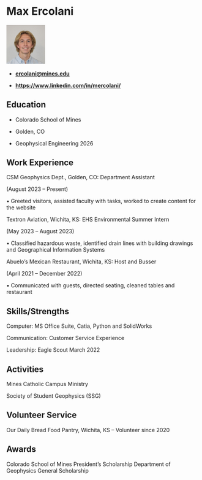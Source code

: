 # Max Ercolani  

<img src="https://github.com/MaxErcGP/resume/blob/main/Headshot%20Cropped%20(800by800).jpg" alt="Max Ercolani Headshot" width="20%"/>  

- **ercolani@mines.edu**
  
- **https://www.linkedin.com/in/mercolani/**
  
## Education  

- Colorado School of Mines
  
- Golden, CO
  
- Geophysical Engineering 2026
  
## Work Experience  

CSM Geophysics Dept., Golden, CO: Department Assistant  

(August 2023 – Present)  

•	Greeted visitors, assisted faculty with tasks, worked to create content for the website  

Textron Aviation, Wichita, KS: EHS Environmental Summer Intern  

(May 2023 – August 2023)  

•	Classified hazardous waste, identified drain lines with building drawings and Geographical Information Systems  

Abuelo’s Mexican Restaurant, Wichita, KS: Host and Busser  

(April 2021 – December 2022)  

•	Communicated with guests, directed seating, cleaned tables and restaurant  

## Skills/Strengths  

Computer: MS Office Suite, Catia, Python and SolidWorks  

Communication: Customer Service Experience  

Leadership: Eagle Scout March 2022  

## Activities  

Mines Catholic Campus Ministry  

Society of Student Geophysics (SSG)   

## Volunteer Service  
Our Daily Bread Food Pantry, Wichita, KS – Volunteer since 2020
## Awards
Colorado School of Mines President’s Scholarship
Department of Geophysics General Scholarship

